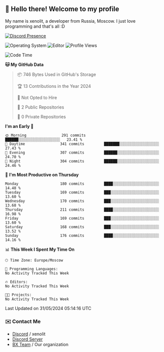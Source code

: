 ## :wave: Hello there! Welcome to my profile

My name is xenolit, a developer from Russia, Moscow. I just love programming and that's all :D

[![Discord Presence](https://lanyard.cnrad.dev/api/982885434315120653)](https://discord.com/users/982885434315120653)

![Operating System](https://img.shields.io/badge/OS-Mac%20OS%20-informational?style=for-the-badge&logo=MacOS&logoColor=white&color=007ec6)
![Editor](https://img.shields.io/badge/Editor-JetBrains%20IDEs-informational?style=for-the-badge&logo=JetBrains&logoColor=white&color=007ec6)
![Profile Views](https://komarev.com/ghpvc/?username=Xenolit&color=blue&style=for-the-badge)

<!--START_SECTION:waka-->
![Code Time](http://img.shields.io/badge/Code%20Time-28%20hrs%2054%20mins-blue)

**🐱 My GitHub Data** 

> 📦 746 Bytes Used in GitHub's Storage 
 > 
> 🏆 13 Contributions in the Year 2024
 > 
> 🚫 Not Opted to Hire
 > 
> 📜 2 Public Repositories 
 > 
> 🔑 0 Private Repositories 
 > 
**I'm an Early 🐤** 

```text
🌞 Morning                291 commits         ██████░░░░░░░░░░░░░░░░░░░   23.41 % 
🌆 Daytime                341 commits         ███████░░░░░░░░░░░░░░░░░░   27.43 % 
🌃 Evening                307 commits         ██████░░░░░░░░░░░░░░░░░░░   24.70 % 
🌙 Night                  304 commits         ██████░░░░░░░░░░░░░░░░░░░   24.46 % 
```
📅 **I'm Most Productive on Thursday** 

```text
Monday                   180 commits         ████░░░░░░░░░░░░░░░░░░░░░   14.48 % 
Tuesday                  169 commits         ███░░░░░░░░░░░░░░░░░░░░░░   13.60 % 
Wednesday                170 commits         ███░░░░░░░░░░░░░░░░░░░░░░   13.68 % 
Thursday                 211 commits         ████░░░░░░░░░░░░░░░░░░░░░   16.98 % 
Friday                   169 commits         ███░░░░░░░░░░░░░░░░░░░░░░   13.60 % 
Saturday                 168 commits         ███░░░░░░░░░░░░░░░░░░░░░░   13.52 % 
Sunday                   176 commits         ████░░░░░░░░░░░░░░░░░░░░░   14.16 % 
```


📊 **This Week I Spent My Time On** 

```text
🕑︎ Time Zone: Europe/Moscow

💬 Programming Languages: 
No Activity Tracked This Week

🔥 Editors: 
No Activity Tracked This Week

🐱‍💻 Projects: 
No Activity Tracked This Week
```


 Last Updated on 31/05/2024 05:14:16 UTC
<!--END_SECTION:waka-->

### ✉️ Contact Me

- [Discord](https://discord.com/users/982885434315120653) / xenolit
- [Discord Server](https://discord.gg/p7cxhw7E2M)
- [BX Team](https://github.com/BX-Team) / Our organization
